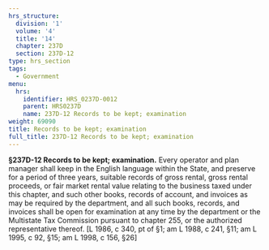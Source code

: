 ```yaml
---
hrs_structure:
  division: '1'
  volume: '4'
  title: '14'
  chapter: 237D
  section: 237D-12
type: hrs_section
tags:
  - Government
menu:
  hrs:
    identifier: HRS_0237D-0012
    parent: HRS0237D
    name: 237D-12 Records to be kept; examination
weight: 69090
title: Records to be kept; examination
full_title: 237D-12 Records to be kept; examination
---
```

**§237D-12 Records to be kept; examination.** Every operator and plan manager shall keep in the English language within the State, and preserve for a period of three years, suitable records of gross rental, gross rental proceeds, or fair market rental value relating to the business taxed under this chapter, and such other books, records of account, and invoices as may be required by the department, and all such books, records, and invoices shall be open for examination at any time by the department or the Multistate Tax Commission pursuant to chapter 255, or the authorized representative thereof. [L 1986, c 340, pt of §1; am L 1988, c 241, §11; am L 1995, c 92, §15; am L 1998, c 156, §26]